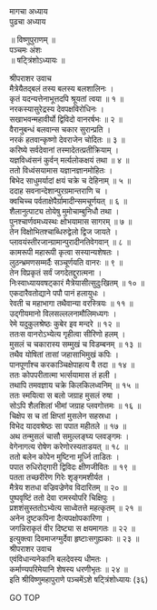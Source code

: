 मागचा अध्याय  
पुढचा अध्याय  
  
॥ विष्णुपुराणम् ॥  
पञ्चमः अंशः  
॥ षट्त्रिंशोऽध्यायः ॥  
  
श्रीपराशर उवाच  
मैत्रेयैतद्बलं तस्य बलस्य बलशालिनः ।  
कृतं यदन्यत्तेनाभूत्तदपि श्रूयतां त्वया ॥ १ ॥  
नरकस्यासुरेद्रस्य देवपक्षविरोधिनः ।  
सखाभवन्महावीर्यो द्विविदो वानरर्षभः ॥ २ ॥  
वैरानुबन्धं बलवान्स चकार सुरान्प्रति ।  
नरकं हतवान्कृष्णो देवराजेन चोदितः ॥ ३ ॥  
करिष्ये सर्वदेवानां तस्मादेतत्प्रतीक्रियाम् ।  
यज्ञविध्वंसनं कुर्वन् मर्त्यलोकक्षयं तथा ॥ ४ ॥  
ततो विध्वंसयामास यज्ञानज्ञानमोहितः ।  
बिभेद साधुमर्यादां क्षयं चक्रे च देहिनाम् ॥ ५ ॥  
ददाह सवनान्देशान्पुरग्रमान्तराणि च ।  
क्वचिच्च पर्वताक्षेपैर्ग्रामादीन्समचूर्णयत् ॥ ६ ॥  
शैलानुत्पाट्य तोयेषु मुमोचाम्बुनिधौ तथा ।  
पुनश्चार्णवमध्यस्थः क्षोभयामास सागरम् ॥ ७ ॥  
तेन विक्षोभितश्चाब्धिरुद्वेलो द्विज जायते ।  
प्लावयंस्तीरजान्ग्रामान्पुरादीनतिवेगवान् ॥ ८ ॥  
कामरूपी महारूपी कृत्वा सस्यान्यशेषतः ।  
लुठन्भ्रमणसम्मर्दैः सञ्चूर्णयति वानरः ॥ ९ ॥  
तेन विप्रकृतं सर्वं जगदेतद्दुरात्मना ।  
निःस्वाध्यायवषट्कारं मैत्रेयासीत्सुदुःखितम् ॥ १० ॥  
एकदारैवतोद्याने पपौ पानं हलायुधः ।  
रेवती च महाभागा तथैवान्या वरस्त्रियः ॥ ११ ॥  
उद्गीयमानो विलसल्ललनामौलिमध्यगः ।  
रेमे यदुकुलश्रेष्ठः कुबेर इव मन्दरे ॥ १२ ॥  
ततःस वानरोऽभ्येत्य गृहीत्वा सीरिणो हलम् ।  
मुसलं च चकारास्य सम्मुखं च विडम्बनम् ॥ १३ ॥  
तथैव योषितां तासां जहासाभिमुखं कपिः ।  
पानपूर्णांश्च करकाञ्चिक्षेपाहत्य वै तदा ॥ १४ ॥  
ततः कोपपरीतात्मा भर्त्सयामास तं हली ।  
तथापि तमवज्ञाय चक्रे किलकिलध्वनिम् ॥ १५ ॥  
ततः स्मयित्वा स बलो जग्राह मुसलं रुषा ।  
सोऽपि शैलशिलां भीमां जग्राह प्लवगोत्तमः ॥ १६ ॥  
चिक्षेप स च तां क्षिप्तां मुसलेन सहस्रधा ।  
विभेद यादवश्रेष्ठः सा पपात महीतले ॥ १७ ॥  
अथ तन्मुसलं चासौ समुल्लङ्घ्य प्लवङ्गमः ।  
वेगेनागत्य रोषेण करेणोरस्यताडयत् ॥ १८ ॥  
ततो बलेन कोपेन मुष्टिना मूर्ध्नि ताडितः ।  
पपात रुधिरोद्गारी द्विविदः क्षीणजीवितः ॥ १९ ॥  
पतता तच्छरीरेण गिरेः शृङ्‌गमशीर्यत ।  
मैत्रेय शतधा वज्रिवज्रेणेव विदारितम् ॥ २० ॥  
पुष्पवृष्टिं ततो देवा रामस्योपरि चिक्षिपुः ।  
प्रशशंसुस्ततोऽभ्येत्य साध्वेतत्ते महत्कृतम् ॥ २१ ॥  
अनेन दुष्टकपिना दैत्यपक्षोपकारिणा ।  
जगन्निराकृतं वीर दिष्ट्या स क्षयमागतः ॥ २२ ॥  
इत्युक्त्वा दिवमाजग्मुर्देवा हृष्टाःसगुह्यकाः ॥ २३ ॥  
श्रीपराशर उवाच  
एवंविधान्यनेकानि बलदेवस्य धीमतः ।  
कर्माण्यपरिमेयानि शेषस्य धरणीभृतः ॥ २४ ॥  
इति श्रीविष्णुमहापुराणे पञ्चमेंऽशे षट्त्रिंशोध्यायः (३६)  
  
GO TOP
